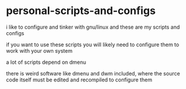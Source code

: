 # personal-scripts-and-configs

i like to configure and tinker with gnu/linux and these are my scripts and configs

if you want to use these scripts you will likely need to configure them to work with your own system

a lot of scripts depend on dmenu

there is weird software like dmenu and dwm included, where the source code itself must be edited and recompiled to configure them
